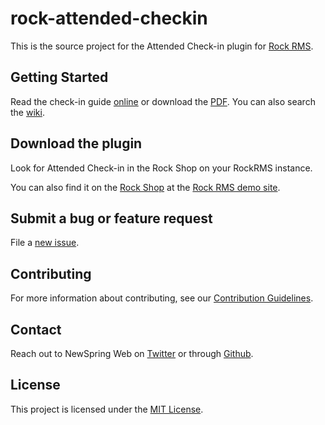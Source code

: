 # rock-attended-checkin

This is the source project for the Attended Check-in plugin for [Rock RMS](http://rockrms.com).

## Getting Started

Read the check-in guide [online](./Attended%20Checkin.md) or download the [PDF](./Attended%20Checkin.pdf).  You can also search the [wiki](../../wiki).

## Download the plugin

Look for Attended Check-in in the Rock Shop on your RockRMS instance.  

You can also find it on the [Rock Shop](http://rock.rocksolidchurchdemo.com/page/4306?PackageId=32) at the [Rock RMS demo site](http://rock.rocksolidchurchdemo.com).

## Submit a bug or feature request

File a [new issue](../../issues/new).

## Contributing

For more information about contributing, see our [Contribution Guidelines](./CONTRIBUTING.md).

## Contact

Reach out to NewSpring Web on [Twitter](https://twitter.com/newspringweb) or through [Github](https://github.com/orgs/NewSpring/people).

## License

This project is licensed under the [MIT License](./LICENSE.md).

